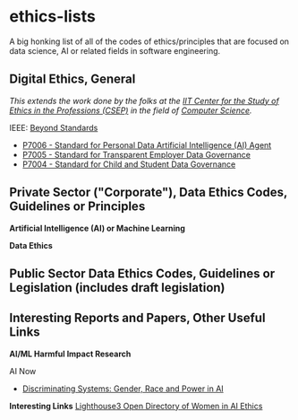 # ethics-lists
A big honking list of all of the codes of ethics/principles that are focused on data science, AI or related fields in software engineering.

## Digital Ethics, General
*This extends the work done by the folks at the [IIT Center for the Study of Ethics in the Professions (CSEP)](http://ethics.iit.edu/ecodes) in the field of [Computer Science]([http://ethics.iit.edu/ecodes/ethics-area/7](http://ethics.iit.edu/ecodes/ethics-area/7)).*



IEEE: [Beyond Standards](https://beyondstandards.ieee.org/)
-   [P7006 - Standard for Personal Data Artificial Intelligence (AI) Agent](https://standards.ieee.org/project/7006.html)
- [P7005 - Standard for Transparent Employer Data Governance](https://standards.ieee.org/project/7005.html)  
- [P7004 - Standard for Child and Student Data Governance](https://standards.ieee.org/project/7004.html)



## Private Sector ("Corporate"), Data Ethics Codes, Guidelines or Principles

**Artificial Intelligence (AI) or Machine Learning**

**Data Ethics**



## Public Sector Data Ethics Codes, Guidelines or Legislation (includes draft legislation)


## Interesting Reports and Papers, Other Useful Links ##

**AI/ML Harmful Impact Research**

AI Now
-  [Discriminating Systems: Gender, Race and Power in AI](https://ainowinstitute.org/discriminatingsystems.pdf)



**Interesting Links**
[Lighthouse3 Open Directory of Women in AI Ethics](https://lighthouse3.com/diversityinai/)

